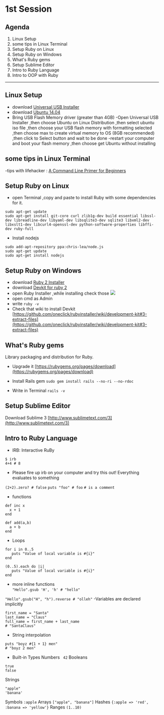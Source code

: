 # 1st Session #
## Agenda ##
1. Linux Setup
2. some tips in Linux Terminal
3. Setup Ruby on Linux
4. Setup Ruby on Windows
5. What's Ruby gems
6. Setup Sublime Editor
7. Intro to Ruby Language 
8. Intro to OOP with Ruby

----------

## Linux Setup ##
- download [Universal USB Installer](www.pendrivelinux.com/universal-usb-installer-easy-as-1-2-3/ "Universal USB Installer")
- download [Ubuntu 14.04](http://www.ubuntu.com/download/desktop/contribute/?version=14.04.2&architecture=amd64 "Ubuntu 14.04")
- Bring USB Flash Memory driver (greater than 4GB)
-Open Universal USB Installer ,then choose Ubuntu on Linux Distribution ,then select ubuntu iso file ,then choose your USB flash memory with formatting selected ,then choose max to create virtual memory to OS (8GB recommended) ,then click to Select button and wait to be done
-restart your computer and boot your flash memory ,then choose get Ubuntu without installing 

## some tips in Linux Terminal ##

-tips with lifehacker : [A Command Line Primer for Beginners](http://lifehacker.com/5633909/who-needs-a-mouse-learn-to-use-the-command-line-for-almost-anything)

## Setup Ruby on Linux ##
- open Terminal ,copy and paste to install Ruby with some dependencies for it.

```
sudo apt-get update
sudo apt-get install git-core curl zlib1g-dev build essential libssl-dev libreadline-dev libyaml-dev libsqlite3-dev sqlite3 libxml2-dev libxslt1-dev libcurl4-openssl-dev python-software-properties libffi-dev ruby-full
```
- Install nodejs

```
sudo add-apt-repository ppa:chris-lea/node.js
sudo apt-get update
sudo apt-get install nodejs
```

## Setup Ruby on Windows ##

- download [Ruby 2 Installer](http://dl.bintray.com/oneclick/rubyinstaller/rubyinstaller-2.0.0-p643-x64.exe "Ruby 2 Installer")
- download [Devkit for ruby 2](http://dl.bintray.com/oneclick/rubyinstaller/DevKit-mingw64-64-4.7.2-20130224-1432-sfx.exe "Devkit")
- open Ruby Installer ,while installing check those ![](C:\Users\user\Desktop\snapshot1.jpg)
- open cmd as Admin 
- write
`ruby -v`
- Check that wiki to install Devkit [https://github.com/oneclick/rubyinstaller/wiki/development-kit#3-extract-files](https://github.com/oneclick/rubyinstaller/wiki/development-kit#3-extract-files)

## What's Ruby gems ##

Library packaging and distribution for Ruby. 
- Upgrade it [https://rubygems.org/pages/download](https://rubygems.org/pages/download)

- Install Rails gem
`sudo gem install rails --no-ri --no-rdoc`
- Write in Terminal 
`rails -v`

## Setup Sublime Editor ##

Download Sublime 3 [http://www.sublimetext.com/3](http://www.sublimetext.com/3)

## Intro to Ruby Language ##

- IRB: Interactive RuBy

```
$ irb
4+4 # 8
```

- Please fire up irb on your computer and try this out!
Everything evaluates to something


`(2+2).zero? # false`
`puts "foo" # foo`
`# is a comment`

- functions
```
def inc x
  x + 1
end

def add(a,b)
  a + b
end
```
- Loops 
```
for i in 0..5
   puts "Value of local variable is #{i}"
end

(0..5).each do |i|
   puts "Value of local variable is #{i}"
end
```
- more inline functions  
`"Hello".gsub 'H', 'h' # "hello"`

`"Hello".gsub("H", "h").reverse # "olleh"`
-Variables are declared implicitly

```
first_name = "Santa"
last_name = "Claus"
full_name = first_name + last_name
# "SantaClaus"
```
- String interpolation

```
puts "boyz #{1 + 1} men"
# "boyz 2 men"
```
- Built-in Types
Numbers
` 42`
Booleans
```
true
false
```
Strings
```
"apple"
'banana'
```
Symbols
`:apple`
Arrays
`["apple", "banana"]`
Hashes
`{:apple => 'red', :banana => 'yellow'}`
Ranges
`(1..10)`